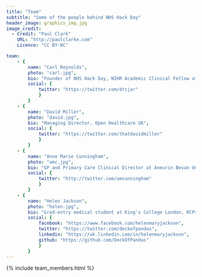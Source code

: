 ```yaml
---
title: "Team"
subtitle: "Some of the people behind NHS Hack Day"
header_image: graphics_img.jpg
image_credit: 
  - Credit: "Paul Clark"
    URL: "http://paulclarke.com"
    Licence: "CC BY-NC"

team:
    - {
        name: "Carl Reynolds",
        photo: "carl.jpg",
        bio: "Founder of NHS Hack Day, NIHR Academic Clinical Fellow at Imperial College Healthcare NHS Trust",
        social: {
            twitter: "https://twitter.com/drcjar"
            }
        }
    - {
        name: "David Miller",
        photo: "david.jpg",
        bio: "Managing Director, Open Healthcare UK",
        social: { 
            twitter: "https://twitter.com/thatdavidmiller"
            }
        }
    - {
        name: "Anne Marie Cunningham",
        photo: "amc.jpg",
        bio: "GP and Primary Care Clinical Director at Aneurin Bevan University Health Board",
        social: {
            twitter: "http://twitter.com/amcunningham"
            }
        }
    - {
        name: "Helen Jackson",
        photo: "helen.jpg",
        bio: "Grad-entry medical student at King's College London, RCPsych Pathfinder Fellow, researcher",
        social: {
            facebook: "https://www.facebook.com/helenmaryjackson", 
            twitter: "https://twitter.com/deckofpandas",
            linkedin: "https://uk.linkedin.com/in/helenmaryjackson",
            github: "https://github.com/DeckOfPandas"
            }
        }
---
```


{% include team_members.html %}

